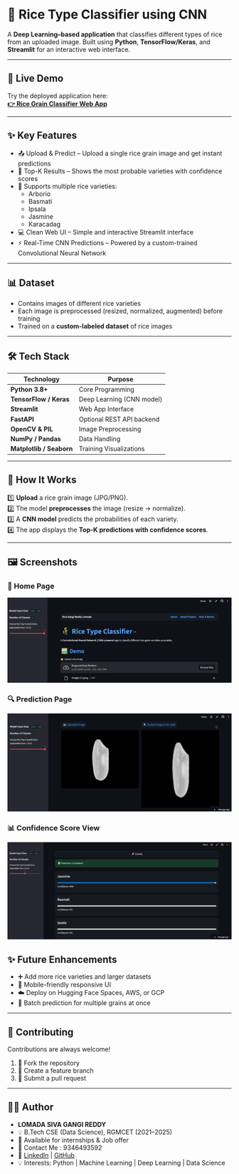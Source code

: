 # 🌾 Rice Type Classifier using CNN

A **Deep Learning–based application** that classifies different types of rice from an uploaded image.  Built using **Python**, **TensorFlow/Keras**, and **Streamlit** for an interactive web interface.

---

## 🚀 Live Demo

Try the deployed application here:  
[**👉 Rice Grain Classifier Web App**](https://rice-grain-classifier-project.streamlit.app/)

---

## ✨ Key Features
- 📤 Upload & Predict – Upload a single rice grain image and get instant predictions
- 🔎 Top-K Results – Shows the most probable varieties with confidence scores
- 🌾 Supports multiple rice varieties:  
  - Arborio  
  - Basmati  
  - Ipsala  
  - Jasmine  
  - Karacadag
-  💻 Clean Web UI – Simple and interactive Streamlit interface
- ⚡ Real-Time CNN Predictions – Powered by a custom-trained Convolutional Neural Network

---

## 📊 Dataset

- Contains images of different rice varieties  
- Each image is preprocessed (resized, normalized, augmented) before training  
- Trained on a **custom-labeled dataset** of rice images  

---

## 🛠️ Tech Stack

| Technology       | Purpose                          |
|------------------|-----------------------------------|
| **Python 3.8+**  | Core Programming                  |
| **TensorFlow / Keras** | Deep Learning (CNN model)   |
| **Streamlit**    | Web App Interface                 |
| **FastAPI**      | Optional REST API backend         |
| **OpenCV & PIL** | Image Preprocessing               |
| **NumPy / Pandas** | Data Handling                   |
| **Matplotlib / Seaborn** | Training Visualizations   |

---

## 🔮 How It Works

1️⃣ **Upload** a rice grain image (JPG/PNG).  
2️⃣ The model **preprocesses** the image (resize → normalize).  
3️⃣ A **CNN model** predicts the probabilities of each variety.  
4️⃣ The app displays the **Top-K predictions with confidence scores**.

---
## 🖼️ Screenshots

### 🌾 Home Page
![Upload Page](galary_rice/Screenshot%202025-09-21%20234547.png)

### 🔍 Prediction Page
![Prediction Page](galary_rice/Screenshot%202025-09-21%20234630.png)

### 📊 Confidence Score View
![Confidence View](galary_rice/Screenshot%202025-09-21%20234755.png)


## ✨ Future Enhancements

- ➕ Add more rice varieties and larger datasets
- 📱 Mobile-friendly responsive UI
- ☁️ Deploy on Hugging Face Spaces, AWS, or GCP
- 🧩 Batch prediction for multiple grains at once

---

## 🤝 Contributing

Contributions are always welcome!  

1. 🍴  Fork the repository 
2. 🌱  Create a feature branch
3. 🚀  Submit a pull request 

---
## 👨‍💻 Author
- **LOMADA SIVA GANGI REDDY**  
- 💡 B.Tech CSE (Data Science), RGMCET (2021–2025)  
- 📍 Available for internships & Job offer 
- 💌 Contact Me : 9346493592
- 📍 [LinkedIn](https://www.linkedin.com/in/lomada-siva-gangi-reddy-a64197280/) | [GitHub](https://github.com/shivareddy2002)
- 💡 Interests: Python | Machine Learning | Deep Learning | Data Science 

